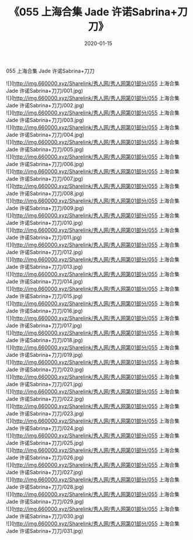 ﻿---
layout: post
title:  《055 上海合集 Jade 许诺Sabrina+刀刀》
date:   2020-01-15
img: http://img.660000.xyz/Sharelink/秀人网/秀人网第01部分/055 上海合集 Jade 许诺Sabrina+刀刀/000.jpg
categories: [美女, 清纯, 唯美]
---

055 上海合集 Jade 许诺Sabrina+刀刀

  ![](http://img.660000.xyz/Sharelink/秀人网/秀人网第01部分/055 上海合集 Jade 许诺Sabrina+刀刀/001.jpg) <br> ![](http://img.660000.xyz/Sharelink/秀人网/秀人网第01部分/055 上海合集 Jade 许诺Sabrina+刀刀/002.jpg) <br> ![](http://img.660000.xyz/Sharelink/秀人网/秀人网第01部分/055 上海合集 Jade 许诺Sabrina+刀刀/003.jpg) <br> ![](http://img.660000.xyz/Sharelink/秀人网/秀人网第01部分/055 上海合集 Jade 许诺Sabrina+刀刀/004.jpg) <br> ![](http://img.660000.xyz/Sharelink/秀人网/秀人网第01部分/055 上海合集 Jade 许诺Sabrina+刀刀/005.jpg) <br> ![](http://img.660000.xyz/Sharelink/秀人网/秀人网第01部分/055 上海合集 Jade 许诺Sabrina+刀刀/006.jpg) <br> ![](http://img.660000.xyz/Sharelink/秀人网/秀人网第01部分/055 上海合集 Jade 许诺Sabrina+刀刀/007.jpg) <br> ![](http://img.660000.xyz/Sharelink/秀人网/秀人网第01部分/055 上海合集 Jade 许诺Sabrina+刀刀/008.jpg) <br> ![](http://img.660000.xyz/Sharelink/秀人网/秀人网第01部分/055 上海合集 Jade 许诺Sabrina+刀刀/009.jpg) <br> ![](http://img.660000.xyz/Sharelink/秀人网/秀人网第01部分/055 上海合集 Jade 许诺Sabrina+刀刀/010.jpg) <br> ![](http://img.660000.xyz/Sharelink/秀人网/秀人网第01部分/055 上海合集 Jade 许诺Sabrina+刀刀/011.jpg) <br> ![](http://img.660000.xyz/Sharelink/秀人网/秀人网第01部分/055 上海合集 Jade 许诺Sabrina+刀刀/012.jpg) <br> ![](http://img.660000.xyz/Sharelink/秀人网/秀人网第01部分/055 上海合集 Jade 许诺Sabrina+刀刀/013.jpg) <br> ![](http://img.660000.xyz/Sharelink/秀人网/秀人网第01部分/055 上海合集 Jade 许诺Sabrina+刀刀/014.jpg) <br> ![](http://img.660000.xyz/Sharelink/秀人网/秀人网第01部分/055 上海合集 Jade 许诺Sabrina+刀刀/015.jpg) <br> ![](http://img.660000.xyz/Sharelink/秀人网/秀人网第01部分/055 上海合集 Jade 许诺Sabrina+刀刀/016.jpg) <br> ![](http://img.660000.xyz/Sharelink/秀人网/秀人网第01部分/055 上海合集 Jade 许诺Sabrina+刀刀/017.jpg) <br> ![](http://img.660000.xyz/Sharelink/秀人网/秀人网第01部分/055 上海合集 Jade 许诺Sabrina+刀刀/018.jpg) <br> ![](http://img.660000.xyz/Sharelink/秀人网/秀人网第01部分/055 上海合集 Jade 许诺Sabrina+刀刀/019.jpg) <br> ![](http://img.660000.xyz/Sharelink/秀人网/秀人网第01部分/055 上海合集 Jade 许诺Sabrina+刀刀/020.jpg) <br> ![](http://img.660000.xyz/Sharelink/秀人网/秀人网第01部分/055 上海合集 Jade 许诺Sabrina+刀刀/021.jpg) <br> ![](http://img.660000.xyz/Sharelink/秀人网/秀人网第01部分/055 上海合集 Jade 许诺Sabrina+刀刀/022.jpg) <br> ![](http://img.660000.xyz/Sharelink/秀人网/秀人网第01部分/055 上海合集 Jade 许诺Sabrina+刀刀/023.jpg) <br> ![](http://img.660000.xyz/Sharelink/秀人网/秀人网第01部分/055 上海合集 Jade 许诺Sabrina+刀刀/024.jpg) <br> ![](http://img.660000.xyz/Sharelink/秀人网/秀人网第01部分/055 上海合集 Jade 许诺Sabrina+刀刀/025.jpg) <br> ![](http://img.660000.xyz/Sharelink/秀人网/秀人网第01部分/055 上海合集 Jade 许诺Sabrina+刀刀/026.jpg) <br> ![](http://img.660000.xyz/Sharelink/秀人网/秀人网第01部分/055 上海合集 Jade 许诺Sabrina+刀刀/027.jpg) <br> ![](http://img.660000.xyz/Sharelink/秀人网/秀人网第01部分/055 上海合集 Jade 许诺Sabrina+刀刀/028.jpg) <br> ![](http://img.660000.xyz/Sharelink/秀人网/秀人网第01部分/055 上海合集 Jade 许诺Sabrina+刀刀/029.jpg) <br> ![](http://img.660000.xyz/Sharelink/秀人网/秀人网第01部分/055 上海合集 Jade 许诺Sabrina+刀刀/030.jpg) <br> ![](http://img.660000.xyz/Sharelink/秀人网/秀人网第01部分/055 上海合集 Jade 许诺Sabrina+刀刀/031.jpg) <br>
